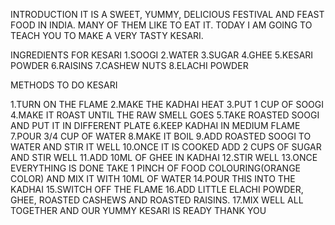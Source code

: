 INTRODUCTION
IT IS A SWEET, YUMMY, DELICIOUS FESTIVAL AND FEAST FOOD IN INDIA. MANY OF THEM LIKE TO EAT IT.
TODAY I AM GOING TO TEACH YOU TO MAKE A VERY TASTY KESARI.

INGREDIENTS FOR KESARI
1.SOOGI
2.WATER
3.SUGAR
4.GHEE
5.KESARI POWDER
6.RAISINS
7.CASHEW NUTS
8.ELACHI POWDER

METHODS TO DO KESARI

1.TURN ON THE FLAME
2.MAKE THE KADHAI HEAT
3.PUT 1 CUP OF SOOGI
4.MAKE IT ROAST UNTIL THE RAW SMELL GOES
5.TAKE ROASTED SOOGI AND PUT IT IN DIFFERENT PLATE
6.KEEP KADHAI IN MEDIUM FLAME
7.POUR 3/4 CUP OF WATER
8.MAKE IT BOIL
9.ADD ROASTED SOOGI TO WATER AND STIR IT WELL
10.ONCE IT IS COOKED ADD 2 CUPS OF SUGAR AND STIR WELL
11.ADD 10ML OF GHEE IN KADHAI
12.STIR WELL
13.ONCE EVERYTHING IS DONE TAKE 1 PINCH OF FOOD COLOURING(ORANGE COLOR) AND MIX IT WITH 10ML OF WATER
14.POUR THIS INTO THE KADHAI
15.SWITCH OFF THE FLAME
16.ADD LITTLE ELACHI POWDER, GHEE, ROASTED CASHEWS AND ROASTED RAISINS.
17.MIX WELL ALL TOGETHER AND OUR YUMMY KESARI IS READY 
                                         THANK YOU
